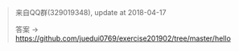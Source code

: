 
> 来自QQ群(329019348), update at 2018-04-17
>
> 答案 -> <https://github.com/juedui0769/exercise201902/tree/master/hello>











